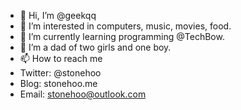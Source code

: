 - 👋 Hi, I’m @geekqq
- 👀 I’m interested in computers, music, movies, food.
- 🌱 I’m currently learning programming @TechBow.
- 💞️ I’m a dad of two girls and one boy.
- 📫 How to reach me 
- Twitter: @stonehoo
- Blog: stonehoo.me
- Email: stonehoo@outlook.com

<!---
geekqq/geekqq is a ✨ special ✨ repository because its `README.md` (this file) appears on your GitHub profile.
You can click the Preview link to take a look at your changes.
--->
